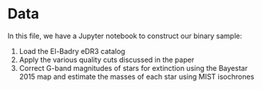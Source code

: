 # Data
In this file, we have a Jupyter notebook to construct our binary sample:

1. Load the El-Badry eDR3 catalog
2. Apply the various quality cuts discussed in the paper 
3. Correct G-band magnitudes of stars for extinction using the Bayestar 2015 map and estimate the masses of each star using MIST isochrones


